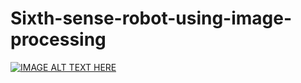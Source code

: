 # Sixth-sense-robot-using-image-processing
[![IMAGE ALT TEXT HERE](https://img.youtube.com/vi/lG1INuBsEO8&t=1s/1.jpg)](https://www.youtube.com/watch?v=lG1INuBsEO8&t=1s)
